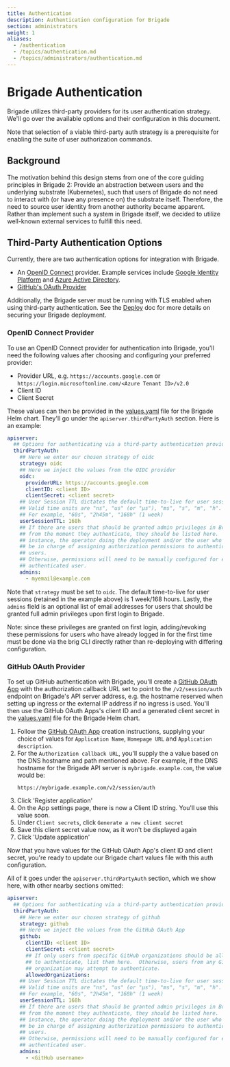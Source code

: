 ```yaml
---
title: Authentication
description: Authentication configuration for Brigade
section: administrators
weight: 1
aliases:
  - /authentication
  - /topics/authentication.md
  - /topics/administrators/authentication.md
---
```


# Brigade Authentication

Brigade utilizes third-party providers for its user authentication strategy.
We'll go over the available options and their configuration in this document.

Note that selection of a viable third-party auth strategy is a prerequisite for
enabling the suite of user authorization commands.
## Background

The motivation behind this design stems from one of the core guiding principles
in Brigade 2: Provide an abstraction between users and the underlying substrate
(Kubernetes), such that users of Brigade do not need to interact with (or have
any presence on) the substrate itself. Therefore, the need to source user
identity from another authority became apparent. Rather than implement such a
system in Brigade itself, we decided to utilize well-known external services
to fulfill this need.

## Third-Party Authentication Options

Currently, there are two authentication options for integration with Brigade.

  * An [OpenID Connect] provider. Example services include [Google
  Identity Platform] and [Azure Active Directory].
  * [GitHub's OAuth Provider]

Additionally, the Brigade server must be running with TLS enabled when using
third-party authentication.  See the [Deploy] doc for more details on securing
your Brigade deployment.

[OpenID Connect]: https://openid.net/connect/
[Google Identity Platform]: https://cloud.google.com/identity-platform
[Azure Active Directory]: https://azure.microsoft.com/en-us/services/active-directory/
[GitHub's OAuth Provider]: https://docs.github.com/en/developers/apps/building-oauth-apps/authorizing-oauth-apps
[Deploy]: /topics/operator/deploy

### OpenID Connect Provider

To use an OpenID Connect provider for authentication into Brigade, you'll need
the following values after choosing and configuring your preferred provider:

  * Provider URL, e.g. `https://accounts.google.com` or
    `https://login.microsoftonline.com/<Azure Tenant ID>/v2.0`
  * Client ID
  * Client Secret

These values can then be provided in the [values.yaml] file for the Brigade
Helm chart. They'll go under the `apiserver.thirdPartyAuth` section.  Here is
an example:

```yaml
apiserver:
  ## Options for authenticating via a third-party authentication provider.
  thirdPartyAuth:
    ## Here we enter our chosen strategy of oidc
    strategy: oidc
    ## Here we inject the values from the OIDC provider
    oidc:
      providerURL: https://accounts.google.com
      clientID: <client ID>
      clientSecret: <client secret>
    ## User Session TTL dictates the default time-to-live for user sessions.
    ## Valid time units are "ns", "us" (or "µs"), "ms", "s", "m", "h".
    ## For example, "60s", "2h45m", "168h" (1 week)
    userSessionTTL: 168h
    ## If there are users that should be granted admin privileges in Brigade
    ## from the moment they authenticate, they should be listed here.  For
    ## instance, the operator doing the deployment and/or the user who will
    ## be in charge of assigning authorization permissions to authenticated
    ## users.
    ## Otherwise, permissions will need to be manually configured for each
    ## authenticated user.
    admins:
      - myemail@example.com
```

Note that `strategy` must be set to `oidc`. The default time-to-live for user
sessions (retained in the example above) is 1 week/168 hours. Lastly, the
`admins` field is an optional list of email addresses for users that should
be granted full admin privileges upon first login to Brigade.

Note: since these privileges are granted on first login, adding/revoking these
permissions for users who have already logged in for the first time must be
done via the brig CLI directly rather than re-deploying with differing
configuration.

[values.yaml]: https://github.com/brigadecore/brigade/blob/v2/charts/brigade/values.yaml

### GitHub OAuth Provider

To set up GitHub authentication with Brigade, you'll create a [GitHub OAuth
App] with the authorization callback URL set to point to the
`/v2/session/auth` endpoint on Brigade's API server address, e.g. the hostname
reserved when setting up ingress or the external IP address if no ingress is
used.  You'll then use the GitHub OAuth Apps's client ID and a generated client
secret in the [values.yaml] file for the Brigade Helm chart.

  1. Follow the [GitHub OAuth App] creation instructions, supplying your choice
    of values for `Application Name`, `Homepage URL` and `Application description`.
  1. For the `Authorization callback URL`, you'll supply the a value based
    on the DNS hostname and path mentioned above.  For example, if the DNS
    hostname for the Brigade API server is `mybrigade.example.com`, the value
    would be:
      ```
      https://mybrigade.example.com/v2/session/auth
      ```
  1. Click 'Register application'
  1. On the App settings page, there is now a Client ID string. You'll use this
    value soon.
  1. Under `Client secrets`, click `Generate a new client secret`
  1. Save this client secret value now, as it won't be displayed again
  1. Click 'Update application'

Now that you have values for the GitHub OAuth App's client ID and client
secret, you're ready to update our Brigade chart values file with this auth
configuration.

All of it goes under the `apiserver.thirdPartyAuth` section, which we show
here, with other nearby sections omitted:

```yaml
apiserver:
  ## Options for authenticating via a third-party authentication provider.
  thirdPartyAuth:
    ## Here we enter our chosen strategy of github
    strategy: github
    ## Here we inject the values from the GitHub OAuth App
    github:
      clientID: <client ID>
      clientSecret: <client secret>
      ## If only users from specific GitHub organizations should be allowed
      ## to authenticate, list them here.  Otherwise, users from any GitHub
      ## organization may attempt to authenticate.
      allowedOrganizations:
    ## User Session TTL dictates the default time-to-live for user sessions.
    ## Valid time units are "ns", "us" (or "µs"), "ms", "s", "m", "h".
    ## For example, "60s", "2h45m", "168h" (1 week)
    userSessionTTL: 168h
    ## If there are users that should be granted admin privileges in Brigade
    ## from the moment they authenticate, they should be listed here.  For
    ## instance, the operator doing the deployment and/or the user who will
    ## be in charge of assigning authorization permissions to authenticated
    ## users.
    ## Otherwise, permissions will need to be manually configured for each
    ## authenticated user.
    admins:
      - <GitHub username>
```


[GitHub OAuth App]: https://docs.github.com/en/developers/apps/creating-an-oauth-app
[Configuring Github Authentication]: /topics/operators/deploy#configuring-github-authentication
